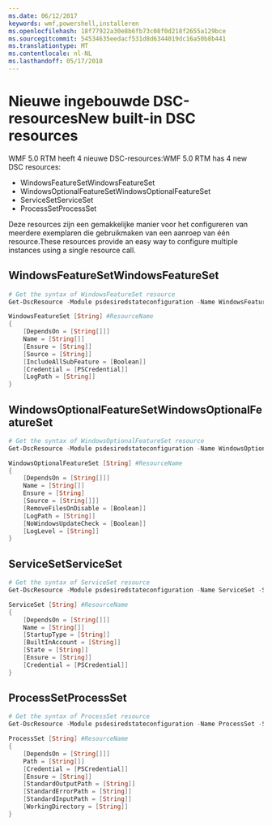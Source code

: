 ```yaml
---
ms.date: 06/12/2017
keywords: wmf,powershell,installeren
ms.openlocfilehash: 18f77922a30e8b6fb73c08f0d218f2655a129bce
ms.sourcegitcommit: 54534635eedacf531d8d6344019dc16a50b8b441
ms.translationtype: MT
ms.contentlocale: nl-NL
ms.lasthandoff: 05/17/2018
---
```

# <a name="new-built-in-dsc-resources"></a><span data-ttu-id="dd22b-102">Nieuwe ingebouwde DSC-resources</span><span class="sxs-lookup"><span data-stu-id="dd22b-102">New built-in DSC resources</span></span>

<span data-ttu-id="dd22b-103">WMF 5.0 RTM heeft 4 nieuwe DSC-resources:</span><span class="sxs-lookup"><span data-stu-id="dd22b-103">WMF 5.0 RTM has 4 new DSC resources:</span></span>
* <span data-ttu-id="dd22b-104">WindowsFeatureSet</span><span class="sxs-lookup"><span data-stu-id="dd22b-104">WindowsFeatureSet</span></span>
* <span data-ttu-id="dd22b-105">WindowsOptionalFeatureSet</span><span class="sxs-lookup"><span data-stu-id="dd22b-105">WindowsOptionalFeatureSet</span></span>
* <span data-ttu-id="dd22b-106">ServiceSet</span><span class="sxs-lookup"><span data-stu-id="dd22b-106">ServiceSet</span></span>
* <span data-ttu-id="dd22b-107">ProcessSet</span><span class="sxs-lookup"><span data-stu-id="dd22b-107">ProcessSet</span></span>

<span data-ttu-id="dd22b-108">Deze resources zijn een gemakkelijke manier voor het configureren van meerdere exemplaren die gebruikmaken van een aanroep van één resource.</span><span class="sxs-lookup"><span data-stu-id="dd22b-108">These resources provide an easy way to configure multiple instances using a single resource call.</span></span>

## <a name="windowsfeatureset"></a><span data-ttu-id="dd22b-109">WindowsFeatureSet</span><span class="sxs-lookup"><span data-stu-id="dd22b-109">WindowsFeatureSet</span></span>

```powershell
# Get the syntax of WindowsFeatureSet resource
Get-DscResource -Module psdesiredstateconfiguration -Name WindowsFeatureSet -Syntax

WindowsFeatureSet [String] #ResourceName
{
    [DependsOn = [String[]]]
    Name = [String[]]
    [Ensure = [String]]
    [Source = [String]]
    [IncludeAllSubFeature = [Boolean]]
    [Credential = [PSCredential]]
    [LogPath = [String]]
}
```

## <a name="windowsoptionalfeatureset"></a><span data-ttu-id="dd22b-110">WindowsOptionalFeatureSet</span><span class="sxs-lookup"><span data-stu-id="dd22b-110">WindowsOptionalFeatureSet</span></span>

```powershell
# Get the syntax of WindowsOptionalFeatureSet resource
Get-DscResource -Module psdesiredstateconfiguration -Name WindowsOptionalFeatureSet -Syntax

WindowsOptionalFeatureSet [String] #ResourceName
{
    [DependsOn = [String[]]]
    Name = [String[]]
    Ensure = [String]
    [Source = [String[]]]
    [RemoveFilesOnDisable = [Boolean]]
    [LogPath = [String]]
    [NoWindowsUpdateCheck = [Boolean]]
    [LogLevel = [String]]
}
```

## <a name="serviceset"></a><span data-ttu-id="dd22b-111">ServiceSet</span><span class="sxs-lookup"><span data-stu-id="dd22b-111">ServiceSet</span></span>

```powershell
# Get the syntax of ServiceSet resource
Get-DscResource -Module psdesiredstateconfiguration -Name ServiceSet -Syntax

ServiceSet [String] #ResourceName
{
    [DependsOn = [String[]]]
    Name = [String[]]
    [StartupType = [String]]
    [BuiltInAccount = [String]]
    [State = [String]]
    [Ensure = [String]]
    [Credential = [PSCredential]]
}
```

## <a name="processset"></a><span data-ttu-id="dd22b-112">ProcessSet</span><span class="sxs-lookup"><span data-stu-id="dd22b-112">ProcessSet</span></span>

```powershell
# Get the syntax of ProcessSet resource
Get-DscResource -Module psdesiredstateconfiguration -Name ProcessSet -Syntax

ProcessSet [String] #ResourceName
{
    [DependsOn = [String[]]]
    Path = [String[]]
    [Credential = [PSCredential]]
    [Ensure = [String]]
    [StandardOutputPath = [String]]
    [StandardErrorPath = [String]]
    [StandardInputPath = [String]]
    [WorkingDirectory = [String]]
}
```
